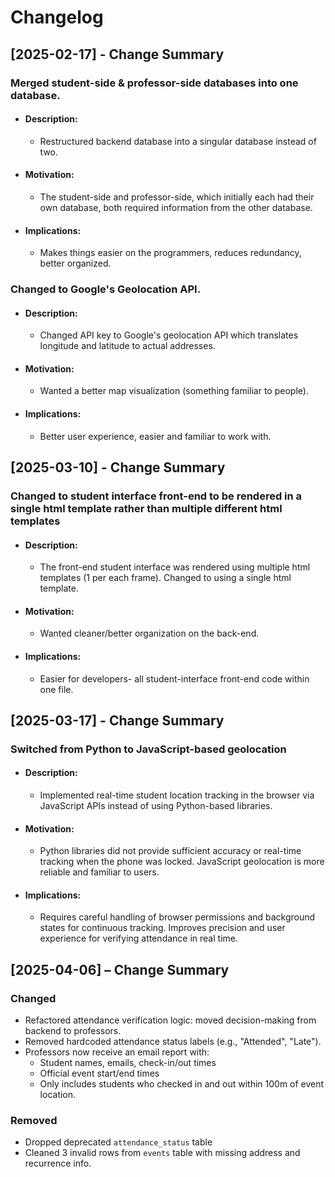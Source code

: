 # Changelog

## [2025-02-17] - Change Summary
### Merged student-side & professor-side databases into one database.
- #### Description:
    - Restructured backend database into a singular database instead of two.
- #### Motivation:
    - The student-side and professor-side, which initially each had their own database, both required information from the other database.
- #### Implications:
    - Makes things easier on the programmers, reduces redundancy, better organized.

### Changed to Google's Geolocation API.
- #### Description:
    - Changed API key to Google's geolocation API which translates longitude and latitude to actual addresses.
- #### Motivation:
    - Wanted a better map visualization (something familiar to people).
- #### Implications:
    - Better user experience, easier and familiar to work with.

## [2025-03-10] - Change Summary
### Changed to student interface front-end to be rendered in a single html template rather than multiple different html templates
- #### Description:
    - The front-end student interface was rendered using multiple html templates (1 per each frame). Changed to using a single html template.
- #### Motivation:
    - Wanted cleaner/better organization on the back-end.
- #### Implications:
    - Easier for developers- all student-interface front-end code within one file.

## [2025-03-17] - Change Summary
### Switched from Python to JavaScript-based geolocation
- #### Description:
  - Implemented real-time student location tracking in the browser via JavaScript APIs instead of using Python-based libraries.
- #### Motivation:
  - Python libraries did not provide sufficient accuracy or real-time tracking when the phone was locked. JavaScript geolocation is more reliable and familiar to users.
- #### Implications:
  - Requires careful handling of browser permissions and background states for continuous tracking. Improves precision and user experience for verifying attendance in real time.


## [2025-04-06] – Change Summary
### Changed
- Refactored attendance verification logic: moved decision-making from backend to professors.
- Removed hardcoded attendance status labels (e.g., "Attended", "Late").
- Professors now receive an email report with:
  - Student names, emails, check-in/out times
  - Official event start/end times
  - Only includes students who checked in and out within 100m of event location.
### Removed
- Dropped deprecated `attendance_status` table
- Cleaned 3 invalid rows from `events` table with missing address and recurrence info.
